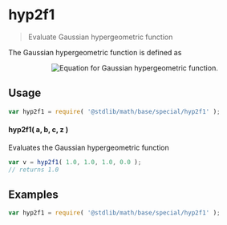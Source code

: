 <!--

@license Apache-2.0

Copyright (c) 2018 The Stdlib Authors.

Licensed under the Apache License, Version 2.0 (the "License");
you may not use this file except in compliance with the License.
You may obtain a copy of the License at

   http://www.apache.org/licenses/LICENSE-2.0

Unless required by applicable law or agreed to in writing, software
distributed under the License is distributed on an "AS IS" BASIS,
WITHOUT WARRANTIES OR CONDITIONS OF ANY KIND, either express or implied.
See the License for the specific language governing permissions and
limitations under the License.

-->

# hyp2f1

> Evaluate Gaussian hypergeometric function

<!-- Section to include introductory text. Make sure to keep an empty line after the intro `section` element and another before the `/section` close. -->

<section class="intro">

The Gaussian hypergeometric function is defined as

<!-- <equation class="equation" label="eq:gaussian_hypergeometric_function" align="center" raw="hyp2f1(a,b,c,z) = \sum_{n=0}^{\infty} \frac{(a)_n (b)_n}{(c)_n} \frac{z^n}{n!}" alt="Equation for Gaussian hypergeometric function."> -->

<div class="equation" align="center" data-raw-text="hyp2f1(a,b,c,z) = \sum_{n=0}^{\infty} \frac{(a)_n (b)_n}{(c)_n} \frac{z^n}{n!}" data-equation="eq:gaussian_hypergeometric_function">
    <img src="https://cdn.rawgit.com/stdlib-js/stdlib/65a72b6be80b988ebfa5e581849691524b01a533/lib/node_modules/@stdlib/math/base/special/hyp2f1/docs/img/equationgaussian_hypergeometric_function.svg" alt="Equation for Gaussian hypergeometric function.">
    <br>
</div>

<!-- </equation> -->

</section>

<!-- /.intro -->

<!-- Package usage documentation. -->

<section class="usage">

## Usage

```javascript
var hyp2f1 = require( '@stdlib/math/base/special/hyp2f1' );
```

#### hyp2f1( a, b, c, z )

Evaluates the Gaussian hypergeometric function

```javascript
var v = hyp2f1( 1.0, 1.0, 1.0, 0.0 );
// returns 1.0
```

</section>

<!-- /.usage -->

<!-- Package usage notes. Make sure to keep an empty line after the `section` element and another before the `/section` close. -->

<section class="notes">

</section>

<!-- /.notes -->

<!-- Package usage examples. -->

<section class="examples">

## Examples

<!-- eslint no-undef: "error" -->

```javascript
var hyp2f1 = require( '@stdlib/math/base/special/hyp2f1' );
```

</section>

<!-- /.examples -->

<!-- Section to include cited references. If references are included, add a horizontal rule *before* the section. Make sure to keep an empty line after the `section` element and another before the `/section` close. -->

<section class="references">

</section>

<!-- /.references -->

<!-- Section for all links. Make sure to keep an empty line after the `section` element and another before the `/section` close. -->

<section class="links">

</section>

<!-- /.links -->
